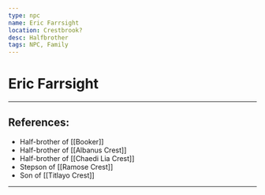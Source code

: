 ```yaml
---
type: npc
name: Eric Farrsight
location: Crestbrook?
desc: Halfbrother
tags: NPC, Family
---
```


# Eric Farrsight
___ 
## References: 
- Half-brother of [[Booker]]
- Half-brother of [[Albanus Crest]]
- Half-brother of [[Chaedi Lia Crest]]
- Stepson of [[Ramose Crest]] 
- Son of [[Titlayo Crest]]
--- 